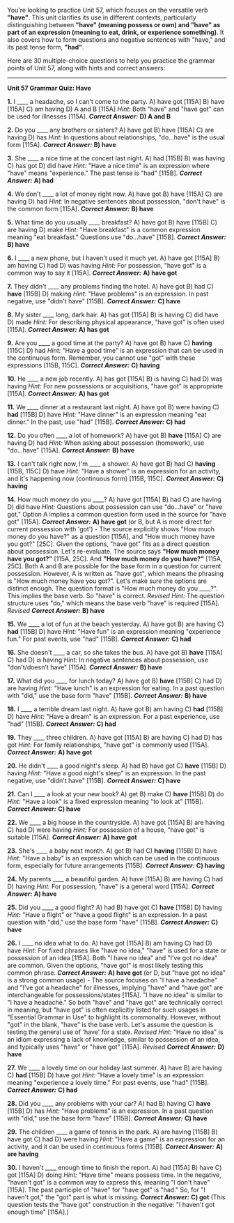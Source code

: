 You're looking to practice Unit 57, which focuses on the versatile verb **"have"**. This unit clarifies its use in different contexts, particularly distinguishing between **"have" (meaning possess or own) and "have" as part of an expression (meaning to eat, drink, or experience something)**. It also covers how to form questions and negative sentences with "have," and its past tense form, **"had"**.

Here are 30 multiple-choice questions to help you practice the grammar points of Unit 57, along with hints and correct answers:

---

**Unit 57 Grammar Quiz: Have**

**1.** I ____ a headache, so I can't come to the party.
    A) have got [115A]
    B) have [115A]
    C) am having
    D) A and B [115A]
    *Hint:* Both "have" and "have got" can be used for illnesses [115A].
    ***Correct Answer:*** **D) A and B**

**2.** Do you ____ any brothers or sisters?
    A) have got
    B) have [115A]
    C) are having
    D) has
    *Hint:* In questions about relationships, "do...have" is the usual form [115A].
    ***Correct Answer:*** **B) have**

**3.** She ____ a nice time at the concert last night.
    A) had [115B]
    B) was having
    C) has got
    D) did have
    *Hint:* "Have a nice time" is an expression where "have" means "experience." The past tense is "had" [115B].
    ***Correct Answer:*** **A) had**

**4.** We don't ____ a lot of money right now.
    A) have got
    B) have [115A]
    C) are having
    D) had
    *Hint:* In negative sentences about possession, "don't have" is the common form [115A].
    ***Correct Answer:*** **B) have**

**5.** What time do you usually ____ breakfast?
    A) have got
    B) have [115B]
    C) are having
    D) make
    *Hint:* "Have breakfast" is a common expression meaning "eat breakfast." Questions use "do...have" [115B].
    ***Correct Answer:*** **B) have**

**6.** I ____ a new phone, but I haven't used it much yet.
    A) have got [115A]
    B) am having
    C) had
    D) was having
    *Hint:* For possession, "have got" is a common way to say it [115A].
    ***Correct Answer:*** **A) have got**

**7.** They didn't ____ any problems finding the hotel.
    A) have got
    B) had
    C) **have** [115B]
    D) making
    *Hint:* "Have problems" is an expression. In past negative, use "didn't have" [115B].
    ***Correct Answer:*** **C) have**

**8.** My sister ____ long, dark hair.
    A) has got [115A]
    B) is having
    C) did have
    D) made
    *Hint:* For describing physical appearance, "have got" is often used [115A].
    ***Correct Answer:*** **A) has got**

**9.** Are you ____ a good time at the party?
    A) have got
    B) have
    C) **having** [115C]
    D) had
    *Hint:* "Have a good time" is an expression that can be used in the continuous form. Remember, you cannot use "got" with these expressions [115B, 115C].
    ***Correct Answer:*** **C) having**

**10.** He ____ a new job recently.
    A) has got [115A]
    B) is having
    C) had
    D) was having
    *Hint:* For new possessions or acquisitions, "have got" is appropriate [115A].
    ***Correct Answer:*** **A) has got**

**11.** We ____ dinner at a restaurant last night.
    A) have got
    B) were having
    C) **had** [115B]
    D) have
    *Hint:* "Have dinner" is an expression meaning "eat dinner." In the past, use "had" [115B].
    ***Correct Answer:*** **C) had**

**12.** Do you often ____ a lot of homework?
    A) have got
    B) **have** [115A]
    C) are having
    D) had
    *Hint:* When asking about possession (homework), use "do...have" [115A].
    ***Correct Answer:*** **B) have**

**13.** I can't talk right now, I'm ____ a shower.
    A) have got
    B) had
    C) **having** [115B, 115C]
    D) have
    *Hint:* "Have a shower" is an expression for an activity, and it's happening now (continuous form) [115B, 115C].
    ***Correct Answer:*** **C) having**

**14.** How much money do you ____?
    A) have got [115A]
    B) had
    C) are having
    D) did have
    *Hint:* Questions about possession can use "do...have" or "have got." Option A implies a common question form used in the source for "have got" [115A].
    ***Correct Answer:*** **A) have got** (or B, but A is more direct for current possession with 'got') - The source explicitly shows "How much money do you have?" as a question [115A], and "How much money have you got?" [25C]. Given the options, "have got" fits as a direct question about possession. Let's re-evaluate. The source says **"How much money have you got?"** [115A, 25C]. And **"How much money do you have?"** [115A, 25C]. Both A and B are possible for the base form in a question for current possession. However, A is written as "have got", which means the phrasing is "How much money have you got?". Let's make sure the options are distinct enough. The question format is "How much money do you ____?". This implies the base verb. So "have" is correct.
    *Revised Hint:* The question structure uses "do," which means the base verb "have" is required [115A].
    *Revised **Correct Answer:*** **B) have**

**15.** We ____ a lot of fun at the beach yesterday.
    A) have got
    B) are having
    C) **had** [115B]
    D) have
    *Hint:* "Have fun" is an expression meaning "experience fun." For past events, use "had" [115B].
    ***Correct Answer:*** **C) had**

**16.** She doesn't ____ a car, so she takes the bus.
    A) have got
    B) **have** [115A]
    C) had
    D) is having
    *Hint:* In negative sentences about possession, use "don't/doesn't have" [115A].
    ***Correct Answer:*** **B) have**

**17.** What did you ____ for lunch today?
    A) have got
    B) **have** [115B]
    C) had
    D) are having
    *Hint:* "Have lunch" is an expression for eating. In a past question with "did," use the base form "have" [115B].
    ***Correct Answer:*** **B) have**

**18.** I ____ a terrible dream last night.
    A) have got
    B) am having
    C) **had** [115B]
    D) have
    *Hint:* "Have a dream" is an expression. For a past experience, use "had" [115B].
    ***Correct Answer:*** **C) had**

**19.** They ____ three children.
    A) have got [115A]
    B) are having
    C) had
    D) has got
    *Hint:* For family relationships, "have got" is commonly used [115A].
    ***Correct Answer:*** **A) have got**

**20.** He didn't ____ a good night's sleep.
    A) had
    B) have got
    C) **have** [115B]
    D) having
    *Hint:* "Have a good night's sleep" is an expression. In the past negative, use "didn't have" [115B].
    ***Correct Answer:*** **C) have**

**21.** Can I ____ a look at your new book?
    A) get
    B) make
    C) **have** [115B]
    D) do
    *Hint:* "Have a look" is a fixed expression meaning "to look at" [115B].
    ***Correct Answer:*** **C) have**

**22.** We ____ a big house in the countryside.
    A) have got [115A]
    B) are having
    C) had
    D) were having
    *Hint:* For possession of a house, "have got" is suitable [115A].
    ***Correct Answer:*** **A) have got**

**23.** She's ____ a baby next month.
    A) got
    B) had
    C) **having** [115B]
    D) have
    *Hint:* "Have a baby" is an expression which can be used in the continuous form, especially for future arrangements [115B].
    ***Correct Answer:*** **C) having**

**24.** My parents ____ a beautiful garden.
    A) have [115A]
    B) are having
    C) had
    D) having
    *Hint:* For possession, "have" is a general word [115A].
    ***Correct Answer:*** **A) have**

**25.** Did you ____ a good flight?
    A) had
    B) have got
    C) **have** [115B]
    D) having
    *Hint:* "Have a flight" or "have a good flight" is an expression. In a past question with "did," use the base form "have" [115B].
    ***Correct Answer:*** **C) have**

**26.** I ____ no idea what to do.
    A) have got [115A]
    B) am having
    C) had
    D) have
    *Hint:* For fixed phrases like "have no idea," "have" is used for a state or possession of an idea [115A]. Both "I have no idea" and "I've got no idea" are common. Given the options, "have got" is most likely testing this common phrase.
    ***Correct Answer:*** **A) have got** (or D, but "have got no idea" is a strong common usage) - The source focuses on "I have a headache" and "I've got a headache" for illnesses, implying "have" and "have got" are interchangeable for possessions/states [115A]. "I have no idea" is similar to "I have a headache." So both "have" and "have got" are technically correct in meaning, but "have got" is often explicitly listed for such usages in "Essential Grammar in Use" to highlight its commonality. However, without "got" in the blank, "have" is the base verb. Let's assume the question is testing the general use of 'have' for a state.
    *Revised Hint:* "Have no idea" is an idiom expressing a lack of knowledge, similar to possession of an idea, and typically uses "have" or "have got" [115A].
    *Revised **Correct Answer:*** **D) have**

**27.** We ____ a lovely time on our holiday last summer.
    A) have
    B) are having
    C) **had** [115B]
    D) have got
    *Hint:* "Have a lovely time" is an expression meaning "experience a lovely time." For past events, use "had" [115B].
    ***Correct Answer:*** **C) had**

**28.** Did you ____ any problems with your car?
    A) had
    B) having
    C) **have** [115B]
    D) has
    *Hint:* "Have problems" is an expression. In a past question with "did," use the base form "have" [115B].
    ***Correct Answer:*** **C) have**

**29.** The children ____ a game of tennis in the park.
    A) are having [115B]
    B) have got
    C) had
    D) were having
    *Hint:* "Have a game" is an expression for an activity, and it can be used in continuous forms [115B].
    ***Correct Answer:*** **A) are having**

**30.** I haven't ____ enough time to finish the report.
    A) had [115A]
    B) have
    C) got [115A]
    D) doing
    *Hint:* "Have time" means possess time. In the negative, "haven't got" is a common way to express this, meaning "I don't have" [115A]. The past participle of "have" for "have got" is "had." So, for "I haven't got," the "got" part is what is missing.
    ***Correct Answer:*** **C) got** (This question tests the "have got" construction in the negative: "I haven't got enough time" [115A].)